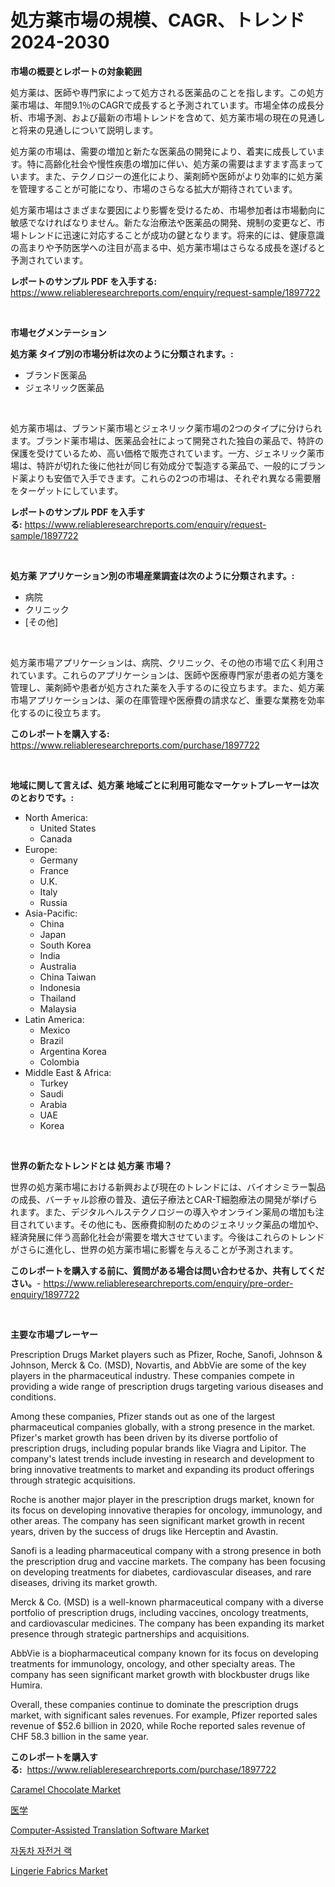 <p><h1>処方薬市場の規模、CAGR、トレンド 2024-2030</h1></p><p><strong>市場の概要とレポートの対象範囲</strong></p>
<p><p>処方薬は、医師や専門家によって処方される医薬品のことを指します。この処方薬市場は、年間9.1％のCAGRで成長すると予測されています。市場全体の成長分析、市場予測、および最新の市場トレンドを含めて、処方薬市場の現在の見通しと将来の見通しについて説明します。</p><p>処方薬の市場は、需要の増加と新たな医薬品の開発により、着実に成長しています。特に高齢化社会や慢性疾患の増加に伴い、処方薬の需要はますます高まっています。また、テクノロジーの進化により、薬剤師や医師がより効率的に処方薬を管理することが可能になり、市場のさらなる拡大が期待されています。</p><p>処方薬市場はさまざまな要因により影響を受けるため、市場参加者は市場動向に敏感でなければなりません。新たな治療法や医薬品の開発、規制の変更など、市場トレンドに迅速に対応することが成功の鍵となります。将来的には、健康意識の高まりや予防医学への注目が高まる中、処方薬市場はさらなる成長を遂げると予測されています。</p></p>
<p><strong>レポートのサンプル PDF を入手する:</strong> <a href="https://www.reliableresearchreports.com/enquiry/request-sample/1897722">https://www.reliableresearchreports.com/enquiry/request-sample/1897722</a></p>
<p>&nbsp;</p>
<p><strong>市場セグメンテーション</strong></p>
<p><strong>処方薬 タイプ別の市場分析は次のように分類されます。:</strong></p>
<p><ul><li>ブランド医薬品</li><li>ジェネリック医薬品</li></ul></p>
<p>&nbsp;</p>
<p><p>処方薬市場は、ブランド薬市場とジェネリック薬市場の2つのタイプに分けられます。ブランド薬市場は、医薬品会社によって開発された独自の薬品で、特許の保護を受けているため、高い価格で販売されています。一方、ジェネリック薬市場は、特許が切れた後に他社が同じ有効成分で製造する薬品で、一般的にブランド薬よりも安価で入手できます。これらの2つの市場は、それぞれ異なる需要層をターゲットにしています。</p></p>
<p><strong>レポートのサンプル PDF を入手する:</strong>&nbsp;<a href="https://www.reliableresearchreports.com/enquiry/request-sample/1897722">https://www.reliableresearchreports.com/enquiry/request-sample/1897722</a></p>
<p>&nbsp;</p>
<p><strong> 処方薬 アプリケーション別の市場産業調査は次のように分類されます。:</strong></p>
<p><ul><li>病院</li><li>クリニック</li><li>[その他]</li></ul></p>
<p>&nbsp;</p>
<p><p>処方薬市場アプリケーションは、病院、クリニック、その他の市場で広く利用されています。これらのアプリケーションは、医師や医療専門家が患者の処方箋を管理し、薬剤師や患者が処方された薬を入手するのに役立ちます。また、処方薬市場アプリケーションは、薬の在庫管理や医療費の請求など、重要な業務を効率化するのに役立ちます。</p></p>
<p><strong>このレポートを購入する:</strong>&nbsp; <a href="https://www.reliableresearchreports.com/purchase/1897722">https://www.reliableresearchreports.com/purchase/1897722</a></p>
<p>&nbsp;</p>
<p><strong>地域に関して言えば、処方薬 地域ごとに利用可能なマーケットプレーヤーは次のとおりです。:</strong></p>
<p><ul>
    <li>
        North America:
        <ul>
            <li>United States</li>
            <li>Canada</li>
        </ul>
    </li>
    <li>
        Europe:
        <ul>
            <li>Germany</li>
            <li>France</li>
            <li>U.K.</li>
            <li>Italy</li>
            <li>Russia</li>
        </ul>
    </li>
    <li>
        Asia-Pacific:
        <ul>
            <li>China</li>
            <li>Japan</li>
            <li>South Korea</li>
            <li>India</li>
            <li>Australia</li>
            <li>China Taiwan</li>
            <li>Indonesia</li>
            <li>Thailand</li>
            <li>Malaysia</li>
        </ul>
    </li>
    <li>
        Latin America:
        <ul>
            <li>Mexico</li>
            <li>Brazil</li>
            <li>Argentina Korea</li>
            <li>Colombia</li>
        </ul>
    </li>
    <li>
        Middle East & Africa:
        <ul>
            <li>Turkey</li>
            <li>Saudi</li>
            <li>Arabia</li>
            <li>UAE</li>
            <li>Korea</li>
        </ul>
    </li>
    </ul></p>
<p>&nbsp;</p>
<p><strong>世界の新たなトレンドとは 処方薬 市場？</strong></p>
<p><p>世界の処方薬市場における新興および現在のトレンドには、バイオシミラー製品の成長、バーチャル診療の普及、遺伝子療法とCAR-T細胞療法の開発が挙げられます。また、デジタルヘルステクノロジーの導入やオンライン薬局の増加も注目されています。その他にも、医療費抑制のためのジェネリック薬品の増加や、経済発展に伴う高齢化社会が需要を増大させています。今後はこれらのトレンドがさらに進化し、世界の処方薬市場に影響を与えることが予測されます。</p></p>
<p><strong>このレポートを購入する前に、質問がある場合は問い合わせるか、共有してください。</strong>- <a href="https://www.reliableresearchreports.com/enquiry/pre-order-enquiry/1897722">https://www.reliableresearchreports.com/enquiry/pre-order-enquiry/1897722</a></p>
<p>&nbsp;</p>
<p><strong>主要な市場プレーヤー</strong></p>
<p><p>Prescription Drugs Market players such as Pfizer, Roche, Sanofi, Johnson & Johnson, Merck & Co. (MSD), Novartis, and AbbVie are some of the key players in the pharmaceutical industry. These companies compete in providing a wide range of prescription drugs targeting various diseases and conditions.</p><p>Among these companies, Pfizer stands out as one of the largest pharmaceutical companies globally, with a strong presence in the market. Pfizer's market growth has been driven by its diverse portfolio of prescription drugs, including popular brands like Viagra and Lipitor. The company's latest trends include investing in research and development to bring innovative treatments to market and expanding its product offerings through strategic acquisitions.</p><p>Roche is another major player in the prescription drugs market, known for its focus on developing innovative therapies for oncology, immunology, and other areas. The company has seen significant market growth in recent years, driven by the success of drugs like Herceptin and Avastin.</p><p>Sanofi is a leading pharmaceutical company with a strong presence in both the prescription drug and vaccine markets. The company has been focusing on developing treatments for diabetes, cardiovascular diseases, and rare diseases, driving its market growth.</p><p>Merck & Co. (MSD) is a well-known pharmaceutical company with a diverse portfolio of prescription drugs, including vaccines, oncology treatments, and cardiovascular medicines. The company has been expanding its market presence through strategic partnerships and acquisitions.</p><p>AbbVie is a biopharmaceutical company known for its focus on developing treatments for immunology, oncology, and other specialty areas. The company has seen significant market growth with blockbuster drugs like Humira.</p><p>Overall, these companies continue to dominate the prescription drugs market, with significant sales revenues. For example, Pfizer reported sales revenue of $52.6 billion in 2020, while Roche reported sales revenue of CHF 58.3 billion in the same year.</p></p>
<p><strong>このレポートを購入する:</strong>&nbsp;&nbsp;<a href="https://www.reliableresearchreports.com/purchase/1897722">https://www.reliableresearchreports.com/purchase/1897722</a></p>
<p><p><a href="https://view.publitas.com/reportprime-1/caramel-chocolate-market-research-report-provides-thorough-industry-overview-which-offers-an-in-depth-analysis-of-product-trends-and-new-market-divisions/">Caramel Chocolate Market</a></p><p><a href="https://github.com/cbigkbh02719/Market-Research-Report-List-1/blob/main/4703862193323.md">医学</a></p><p><a href="https://issuu.com/reportprime-2/docs/computer-assisted-translation-software-market-size">Computer-Assisted Translation Software Market</a></p><p><a href="https://github.com/oajzkywllm460/Market-Research-Report-List-1/blob/main/6948817193106.md">자동차 자전거 랙</a></p><p><a href="https://github.com/beatblasta/Market-Research-Report-List-2/blob/main/lingerie-fabrics-market.md">Lingerie Fabrics Market</a></p></p>